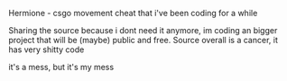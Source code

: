 Hermione - csgo movement cheat that i've been coding for a while

Sharing the source because i dont need it anymore, im coding an bigger project that will be (maybe) public and free.
Source overall is a cancer, it has very shitty code

it's a mess, but it's my mess
